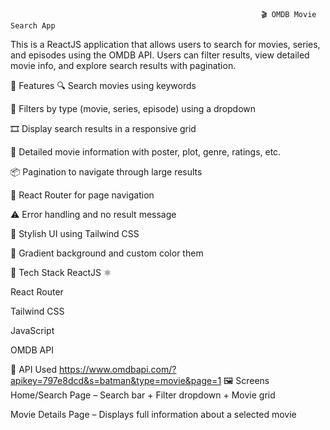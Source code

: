                                                             🎬 OMDB Movie Search App
This is a ReactJS application that allows users to search for movies, series, and episodes using the OMDB API.
Users can filter results, view detailed movie info, and explore search results with pagination.

🚀 Features
🔍 Search movies using keywords

🧠 Filters by type (movie, series, episode) using a dropdown

🎞️ Display search results in a responsive grid

📄 Detailed movie information with poster, plot, genre, ratings, etc.

📦 Pagination to navigate through large results

🔁 React Router for page navigation

⚠️ Error handling and no result message

🎨 Stylish UI using Tailwind CSS

🌈 Gradient background and custom color them

🔧 Tech Stack
ReactJS ⚛️

React Router

Tailwind CSS

JavaScript

OMDB API

🔗 API Used
https://www.omdbapi.com/?apikey=797e8dcd&s=batman&type=movie&page=1
🖼️ Screens
Home/Search Page – Search bar + Filter dropdown + Movie grid

Movie Details Page – Displays full information about a selected movie
